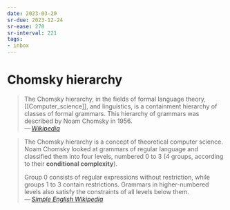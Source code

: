 ```yaml
---
date: 2023-03-20
sr-due: 2023-12-24
sr-ease: 270
sr-interval: 221
tags:
- inbox
---
```


# Chomsky hierarchy

> The Chomsky hierarchy, in the fields of formal language theory,
> [[Computer_science]], and linguistics, is a containment hierarchy of classes
> of formal grammars. This hierarchy of grammars was described by Noam Chomsky
> in 1956.\
> — <cite>[Wikipedia](https://en.wikipedia.org/wiki/Chomsky_hierarchy)</cite>

> The Chomsky hierarchy is a concept of theoretical computer science. Noam
> Chomsky looked at grammars of regular language and classified them into four
> levels, numbered 0 to 3 (4 groups, according to their **conditional
> complexity**).
>
> Group 0 consists of regular expressions without restriction, while groups 1 to
> 3 contain restrictions. Grammars in higher-numbered levels also satisfy the
> constraints of all levels below them.\
> — <cite>[Simple English Wikipedia](https://simple.wikipedia.org/wiki/Chomsky_hierarchy)</cite>
